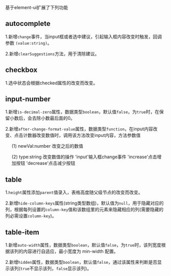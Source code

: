 基于element-ui扩展了下列功能

## autocomplete
1.新增`change`事件，当input框或者选中建议，引起输入框内容改变时触发，回调参数 `(value:string)`。

2.新增`clearSuggestions`方法，用于清除建议。

## checkbox
1.选中状态会根据checked属性的改变而改变。

## input-number
1.新增`is-decimal-zero`属性，数据类型`boolean`，默认值`false`，为`true`时，在保留小数后，会去除小数最后面的0。

2.新增`after-change-format-value`属性，数据类型`function`，在input内容改变、点击计数器改变数值时，调用该方法改变input内容，方法参数值
<div style="padding-left:20px;">
(1) newVal:number 改变之后的数值

(2) type:string 改变数值的操作
'input'输入框change事件 'increase'点击增加按钮 'decrease'点击减少按钮
</div>

## table
1.`height`属性添加`parent`值录入，表格高度随父级节点的改变而改变。

2.新增`hide-column-keys`属性(string类型数组)，默认值为`null`，用于隐藏对应的列，根据每列设置的`column-key`值和该数组里的元素来隐藏相应的列(需要隐藏的列必需设置`column-key`)。

## table-item
1.新增`auto-width`属性，数据类型`boolean`，默认值`false`，为`true`时，该列宽度根据该列的内容进行自适应，最小宽度为 min-width 配置。

2.新增`hidden`属性，数据类型`boolean`，默认值`false`，通过该属性来判断是否显示该列(`true`不显示该列，`false`显示该列)。
